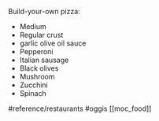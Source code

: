 Build-your-own pizza:
- Medium 
- Regular crust 
- garlic olive oil sauce
- Pepperoni
- Italian sausage
- Black olives
- Mushroom
- Zucchini
- Spinach


#reference/restaurants
#oggis
[[moc_food]]
